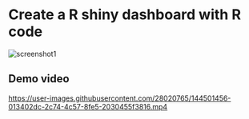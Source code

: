 # Create a R shiny dashboard with R code
![screenshot1](https://user-images.githubusercontent.com/28020765/144501430-c11fa221-ddad-45fb-9d8e-6ce3720aeefe.PNG)
## Demo video
https://user-images.githubusercontent.com/28020765/144501456-013402dc-2c74-4c57-8fe5-2030455f3816.mp4

